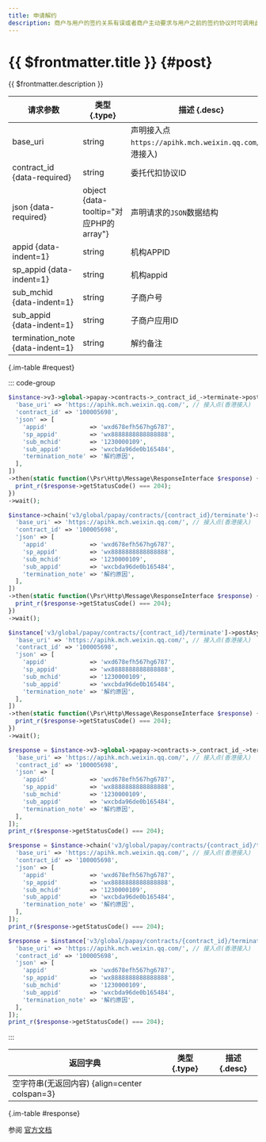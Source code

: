 ```yaml
---
title: 申请解约
description: 商户与用户的签约关系有误或者商户主动要求与用户之前的签约协议时可调用此接口完成解约。
---
```


# {{ $frontmatter.title }} {#post}

{{ $frontmatter.description }}

| 请求参数 | 类型 {.type} | 描述 {.desc}
| --- | --- | ---
| base_uri | string | 声明接入点`https://apihk.mch.weixin.qq.com/`(香港接入)
| contract_id {data-required} | string | 委托代扣协议ID
| json {data-required} | object {data-tooltip="对应PHP的array"} | 声明请求的`JSON`数据结构
| appid {data-indent=1} | string | 机构APPID
| sp_appid {data-indent=1} | string | 机构appid
| sub_mchid {data-indent=1} | string | 子商户号
| sub_appid {data-indent=1} | string | 子商户应用ID
| termination_note {data-indent=1} | string | 解约备注

{.im-table #request}

::: code-group

```php [异步纯链式]
$instance->v3->global->papay->contracts->_contract_id_->terminate->postAsync([
  'base_uri' => 'https://apihk.mch.weixin.qq.com/', // 接入点(香港接入)
  'contract_id' => '100005698',
  'json' => [
    'appid'            => 'wxd678efh567hg6787',
    'sp_appid'         => 'wx8888888888888888',
    'sub_mchid'        => '1230000109',
    'sub_appid'        => 'wxcbda96de0b165484',
    'termination_note' => '解约原因',
  ],
])
->then(static function(\Psr\Http\Message\ResponseInterface $response) {
  print_r($response->getStatusCode() === 204);
})
->wait();
```

```php [异步声明式]
$instance->chain('v3/global/papay/contracts/{contract_id}/terminate')->postAsync([
  'base_uri' => 'https://apihk.mch.weixin.qq.com/', // 接入点(香港接入)
  'contract_id' => '100005698',
  'json' => [
    'appid'            => 'wxd678efh567hg6787',
    'sp_appid'         => 'wx8888888888888888',
    'sub_mchid'        => '1230000109',
    'sub_appid'        => 'wxcbda96de0b165484',
    'termination_note' => '解约原因',
  ],
])
->then(static function(\Psr\Http\Message\ResponseInterface $response) {
  print_r($response->getStatusCode() === 204);
})
->wait();
```

```php [异步属性式]
$instance['v3/global/papay/contracts/{contract_id}/terminate']->postAsync([
  'base_uri' => 'https://apihk.mch.weixin.qq.com/', // 接入点(香港接入)
  'contract_id' => '100005698',
  'json' => [
    'appid'            => 'wxd678efh567hg6787',
    'sp_appid'         => 'wx8888888888888888',
    'sub_mchid'        => '1230000109',
    'sub_appid'        => 'wxcbda96de0b165484',
    'termination_note' => '解约原因',
  ],
])
->then(static function(\Psr\Http\Message\ResponseInterface $response) {
  print_r($response->getStatusCode() === 204);
})
->wait();
```

```php [同步纯链式]
$response = $instance->v3->global->papay->contracts->_contract_id_->terminate->post([
  'base_uri' => 'https://apihk.mch.weixin.qq.com/', // 接入点(香港接入)
  'contract_id' => '100005698',
  'json' => [
    'appid'            => 'wxd678efh567hg6787',
    'sp_appid'         => 'wx8888888888888888',
    'sub_mchid'        => '1230000109',
    'sub_appid'        => 'wxcbda96de0b165484',
    'termination_note' => '解约原因',
  ],
]);
print_r($response->getStatusCode() === 204);
```

```php [同步声明式]
$response = $instance->chain('v3/global/papay/contracts/{contract_id}/terminate')->post([
  'base_uri' => 'https://apihk.mch.weixin.qq.com/', // 接入点(香港接入)
  'contract_id' => '100005698',
  'json' => [
    'appid'            => 'wxd678efh567hg6787',
    'sp_appid'         => 'wx8888888888888888',
    'sub_mchid'        => '1230000109',
    'sub_appid'        => 'wxcbda96de0b165484',
    'termination_note' => '解约原因',
  ],
]);
print_r($response->getStatusCode() === 204);
```

```php [同步属性式]
$response = $instance['v3/global/papay/contracts/{contract_id}/terminate']->post([
  'base_uri' => 'https://apihk.mch.weixin.qq.com/', // 接入点(香港接入)
  'contract_id' => '100005698',
  'json' => [
    'appid'            => 'wxd678efh567hg6787',
    'sp_appid'         => 'wx8888888888888888',
    'sub_mchid'        => '1230000109',
    'sub_appid'        => 'wxcbda96de0b165484',
    'termination_note' => '解约原因',
  ],
]);
print_r($response->getStatusCode() === 204);
```

:::

| 返回字典 | 类型 {.type} | 描述 {.desc}
| --- | --- | ---
| 空字符串(无返回内容) {align=center colspan=3}

{.im-table #response}

参阅 [官方文档](https://pay.weixin.qq.com/doc/global/v3/zh/4013015478)
